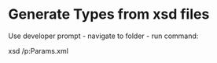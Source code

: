 ﻿# Generate Types from xsd files

Use developer prompt - navigate to folder - run command:

xsd /p:Params.xml